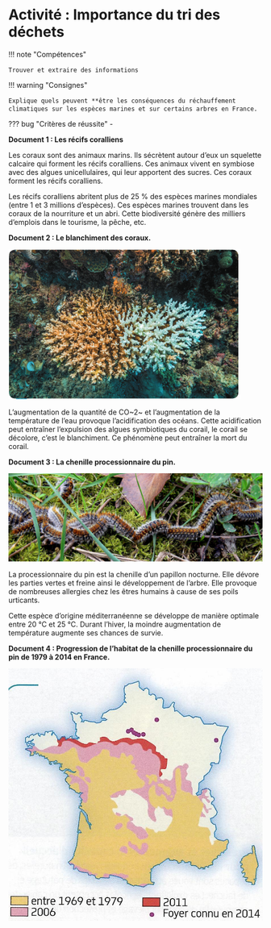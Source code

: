 # Activité : Importance du tri des déchets

!!! note "Compétences"

    Trouver et extraire des informations

!!! warning "Consignes"

    Explique quels peuvent **être les conséquences du réchauffement climatiques sur les espèces marines et sur certains arbres en France.
    
??? bug "Critères de réussite"
    - 



**Document 1 : Les récifs coralliens**

Les coraux sont des animaux marins. Ils sécrètent autour d’eux un squelette calcaire qui forment les récifs coralliens. Ces animaux vivent en symbiose avec des algues unicellulaires, qui leur apportent des sucres. Ces coraux forment les récifs coralliens.

Les récifs coralliens abritent plus de 25 % des espèces marines mondiales (entre 1 et 3 millions d’espèces). Ces espèces marines
trouvent dans les coraux de la nourriture et un abri. Cette biodiversité génère des milliers d’emplois dans le tourisme, la pêche, etc.

**Document 2 : Le blanchiment des coraux.**

![](Pictures/photoCorauxBlanchis.png)

L’augmentation de la quantité de CO~2~ et l’augmentation de la température de l’eau provoque
l’acidification des océans. Cette acidification peut entraîner l’expulsion des algues symbiotiques du corail, le corail se décolore, c’est le blanchiment. Ce phénomène peut entraîner la mort du corail.

**Document 3 : La chenille processionnaire du pin.**

![](Pictures/photoProcessionairePin.png)

La processionnaire du pin est la chenille d’un papillon nocturne. Elle dévore les parties vertes et freine ainsi le développement de l’arbre. Elle provoque de nombreuses allergies chez les êtres humains à cause de ses poils urticants.

Cette espèce d’origine méditerranéenne se développe de manière optimale entre 20 °C et 25 °C. Durant l’hiver, la moindre augmentation de température augmente ses chances de survie.

**Document 4 : Progression de l’habitat de la chenille processionnaire du pin de 1979 à 2014 en France.**

![](Pictures/carteProcessionairePin.jpg)
